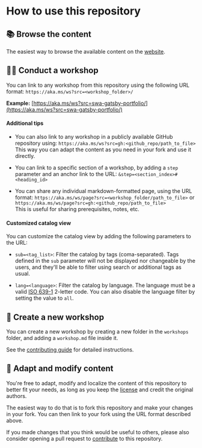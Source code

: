 # How to use this repository

## 📚 Browse the content

The easiest way to browse the available content on the [website](https://aka.ms/moaw/catalog).

## 👩‍🏫 Conduct a workshop

You can link to any workshop from this repository using the following URL format: `https://aka.ms/ws?src=<workshop_folder>/`

**Example:** [https://aka.ms/ws?src=swa-gatsby-portfolio/](https://aka.ms/ws?src=swa-gatsby-portfolio/)


#### Additional tips

- You can also link to any workshop in a publicly available GitHub repository using: `https://aka.ms/ws?src=gh:<github_repo/path_to_file>`<br>
  This way you can adapt the content as you need in your fork and use it directly.

- You can link to a specific section of a workshop, by adding a `step` parameter and an anchor link to the URL: `&step=<section_index>#<heading_id>`

- You can share any individual markdown-formatted page, using the URL format: `https://aka.ms/ws/page?src=<workshop_folder/path_to_file>` or `https://aka.ms/ws/page?src=gh:<github_repo/path_to_file>`<br>
This is useful for sharing prerequisites, notes, etc.

#### Customized catalog view

You can customize the catalog view by adding the following parameters to the URL:

- `sub=<tag_list>`: Filter the catalog by tags (coma-separated). Tags defined in the `sub` parameter will not be displayed nor changeable by the users, and they'll be able to filter using search or additional tags as usual.

- `lang=<language>`: Filter the catalog by language. The language must be a valid [ISO 639-1](https://en.wikipedia.org/wiki/List_of_ISO_639-1_codes) 2-letter code. You can also disable the language filter by setting the value to `all`.

## 🚀 Create a new workshop

You can create a new workshop by creating a new folder in the `workshops` folder, and adding a `workshop.md` file inside it.

See the [contributing guide](CONTRIBUTING.md#create-a-new-workshop) for detailed instructions.

## 📝 Adapt and modify content

You're free to adapt, modify and localize the content of this repository to better fit your needs, as long as you keep the [license](#LICENSE) and credit the original authors.

The easiest way to do that is to fork this repository and make your changes in your fork. You can then link to your fork using the URL format described above.

If you made changes that you think would be useful to others, please also consider opening a pull request to [contribute](CONTRIBUTING.md) to this repository.
